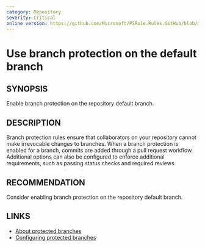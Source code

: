 ```yaml
---
category: Repository
severity: Critical
online version: https://github.com/Microsoft/PSRule.Rules.GitHub/blob/main/docs/rules/en/GitHub.Repo.Protected.md
---
```


# Use branch protection on the default branch

## SYNOPSIS

Enable branch protection on the repository default branch.

## DESCRIPTION

Branch protection rules ensure that collaborators on your repository cannot make irrevocable changes to branches.
When a branch protection is enabled for a branch, commits are added through a pull request workflow.
Additional options can also be configured to enforce additional requirements, such as passing status checks and required reviews.

## RECOMMENDATION

Consider enabling branch protection on the repository default branch.

## LINKS

- [About protected branches](https://docs.github.com/en/github/administering-a-repository/about-protected-branches)
- [Configuring protected branches](https://docs.github.com/en/github/administering-a-repository/configuring-protected-branches)
